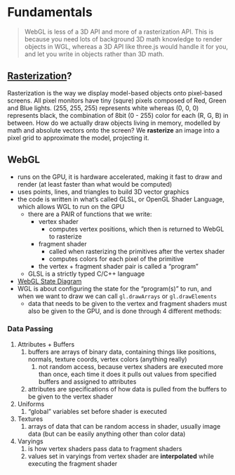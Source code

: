 # Fundamentals

> WebGL is less of a 3D API and more of a rasterization API. This is because you need lots of background 3D math knowledge to render objects in WGL, whereas a 3D API like three.js would handle it for you, and let you write in objects rather than 3D math.
> 

## [Rasterization](https://www.youtube.com/watch?v=t7Ztio8cwqM)?

Rasterization is the way we display model-based objects onto pixel-based screens. All pixel monitors have tiny (squre) pixels composed of Red, Green and Blue lights. (255, 255, 255) represents white whereas (0, 0, 0) represents black, the combination of 8bit  (0 - 255) color for each (R, G, B) in between. How do we actually draw objects living in memory, modelled by math and absolute vectors onto the screen? We ********rasterize******** an image into a pixel grid to approximate the model, projecting it.

## WebGL

- runs on the GPU, it is hardware accelerated, making it fast to draw and render (at least faster than what would be computed)
- uses points, lines, and triangles to build 3D vector graphics
- the code is written in what’s called GLSL, or OpenGL Shader Language, which allows WGL to run on the GPU
    - there are a PAIR of functions that we write:
        - vertex shader
            - computes vertex positions, which then is returned to WebGL to rasterize
        - fragment shader
            - called when rasterizing the primitives after the vertex shader
            - computes colors for each pixel of the primitive
        - the vertex + fragment shader pair is called a “program”
    - GLSL is a strictly typed C/C++ language
- [WebGL State Diagram](https://webglfundamentals.org/webgl/lessons/resources/webgl-state-diagram.html)
- WGL is about configuring the state for the “program(s)” to run, and when we want to draw we can call `gl.drawArrays` or `gl.drawElements`
    - data that needs to be given to the vertex and fragment shaders must also be given to the GPU, and is done through 4 different methods:

### Data Passing

1. Attributes + Buffers
    1. buffers are arrays of binary data, containing things like positions, normals, texture coords, vertex colors (anything really)
        1. not random access, because vertex shaders are executed more than once, each time it does it pulls out values from specified buffers and assigned to attributes
    2. attributes are specifications of how data is pulled from the buffers to be given to the vertex shader
2. Uniforms
    1. “global” variables set before shader is executed
3. Textures
    1. arrays of data that can be random access in shader, usually image data (but can be easily anything other than color data)
4. Varyings
    1. is how vertex shaders pass data to fragment shaders
    2. values set in varyings from vertex shader are ************interpolated************ while executing the fragment shader
